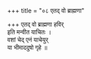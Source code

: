 +++
title = "०८ एतद् वो ब्राह्मणा"

+++
एतद् वो ब्राह्मणा हविर्  
इति मन्वीत याचितः ।  
वशां चेद् एनं याचेयुर्  
या भीमाददुषो गृहे ॥